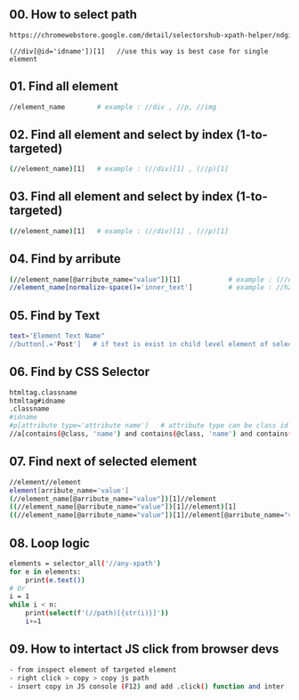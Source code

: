 ## 00. How to select path
```bash
https://chromewebstore.google.com/detail/selectorshub-xpath-helper/ndgimibanhlabgdgjcpbbndiehljcpfh
```
```
(//div[@id='idname'])[1]   //use this way is best case for single element
```
## 01. Find all element
```bash
//element_name        # example : //div , //p, //img
```
## 02. Find all element and select by index (1-to-targeted)
```bash
(//element_name)[1]   # example : (//div)[1] , (//p)[1]
```
## 03. Find all element and select by index (1-to-targeted)
```bash
(//element_name)[1]   # example : (//div)[1] , (//p)[1]
```
## 04. Find by arribute
```bash
(//element_name[@arribute_name="value"])[1]            # example : (//div[@class="name"])[1] , (//div[@title="name"])[1] etc
//element_name[normalize-space()='inner_text']         # example : //h2[normalize-space()='Product details']
```
## 05. Find by Text
```bash
text='Element Text Name"
//button[.='Post']   # if text is exist in child level element of selected element
```
## 06. Find by CSS Selector
```bash
htmltag.classname
htmltag#idname
.classname
#idname
#p[attribute type='attribute name']   # attribute type can be class id data_test etc
//a[contains(@class, 'name') and contains(@class, 'name') and contains(text(), 'text name')]"
```
## 07. Find next of selected element
```bash
//element//element                                                                  # example : //address//button
element[arribute_name='value']                                                      # example : span[data-anonymize='email']
(//element_name[@arribute_name="value"])[1]//element                                # example : (//div[@class="name"])[1])//li
((//element_name[@arribute_name="value"])[1]//element)[1]                           # example : ((//div[@class="name"])[1])/li)[1]
((//element_name[@arribute_name="value"])[1]//element[@arribute_name="value"])[1]   # example : ((//div[@class="name"])[1])//li[@id="name"])[1]
```
## 08. Loop logic
```bash
elements = selector_all('//any-xpath')
for e in elements:
    print(e.text())
# Or
i = 1
while i < n:
    print(select(f'(//path)[{str(i)}]'))
    i+=1
```
## 09. How to intertact JS click from browser devs
```bash
- from inspect element of targeted element
- right click > copy > copy js path
- insert copy in JS console (F12) and add .click() function and inter
```
